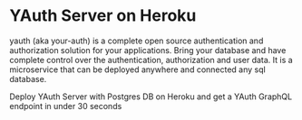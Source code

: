 # YAuth Server on Heroku

yauth (aka your-auth) is a complete open source authentication and authorization solution for your applications.  Bring your database and have complete control over the authentication, authorization and user data. It is a microservice that can be deployed anywhere and connected any sql database.

Deploy YAuth Server with Postgres DB on Heroku and get a YAuth GraphQL endpoint in under 30 seconds 